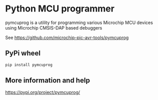 # Python MCU programmer
pymcuprog is a utility for programming various Microchip MCU devices using Microchip CMSIS-DAP based debuggers

See https://github.com/microchip-pic-avr-tools/pymcuprog

## PyPi wheel
```python
pip install pymcuprog
```
## More information and help
https://pypi.org/project/pymcuprog/
